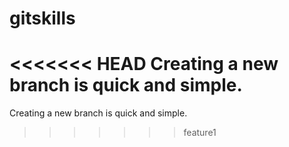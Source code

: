 # gitskills
<<<<<<< HEAD
Creating a new branch is quick and simple.
=======
Creating a new branch is quick and simple.

>>>>>>> feature1
